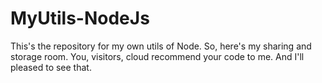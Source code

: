 # MyUtils-NodeJs
This's the repository for my own utils of Node.
So, here's my sharing and storage room.
You, visitors, cloud recommend your code to me. And I'll pleased to see that.
